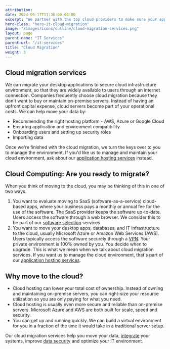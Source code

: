 ```yaml
---
attribution:
date: 2024-06-17T11:36:00-05:00
excerpt: "We partner with the top cloud providers to make sure your application and data land in the right place for your business"
hero-class: "hero-it-cloud-migration"
image: "/images/icons/outline/cloud-migration-services.png"
layout: page
parent-name: "IT Services"
parent-url: "/it-services"
title: "Cloud Migration"
weight: 3
---
```


## Cloud migration services

We can migrate your desktop applications to secure cloud infrastructure environment, so that they are widely available to users through an internet connection. Companies frequently choose cloud migration because they don't want to buy or maintain on-premise servers. Instead of having an upfront capital expense, cloud servers become part of your operational costs. We can help move your data by:

- Recommending the right hosting platform - AWS, Azure or Google Cloud
- Ensuring application and environment compatibility
- Onboarding users and setting up security roles
- Importing data

Once we're finished with the cloud migration, we turn the keys over to you to manage the environment. If you'd like us to manage and maintain your cloud environment, ask about our [application hosting services](/it-services/application-hosting) instead.

## Cloud Computing: Are you ready to migrate?

When you think of moving to the cloud, you may be thinking of this in one of two ways.

1. You want to evaluate moving to SaaS (software-as-a-service) cloud-based apps, where your business pays a monthly or annual fee for the use of the software. The SaaS provider keeps the software up-to-date. Users access the software through a web browser. We consider this to be part of our [software selection](/business/selecting-small-business-software) services.
1. You want to move your desktop apps, databases, and IT infrastructure to the cloud, usually Microsoft Azure or Amazon Web Services (AWS). Users typically access the software securely through a [VPN](/security/setup-small-business-vpn). Your private environment is 100% owned by you. You decide when to upgrade. This is what we mean when we talk about cloud migration services. If you want us to manage the cloud environment, that's part of our [application hosting services](/it-services/application-hosting).

## Why move to the cloud?

- Cloud hosting can lower your total cost of ownership. Instead of owning and maintaining on-premise servers, you can right-size your resource utilization so you are only paying for what you need.
- Cloud hosting is usually even more secure and reliable than on-premise servers. Microsoft Azure and AWS are both built for scale, speed and security.
- You can get up and running quickly. We can build a virtual environment for you in a fraction of the time it would take in a traditional server setup.

Our cloud migration services help you move your data, [integrate](/software-development/integration) your systems,  improve [data security](/security/data-breach-prevention-essentials) and optimize your IT environment.